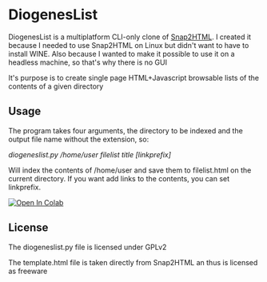 # DiogenesList

DiogenesList is a multiplatform CLI-only clone of [Snap2HTML](http://www.rlvision.com/snap2html/about.php). I created it because I needed to use Snap2HTML on Linux but didn't want to have to install WINE. Also because I wanted to make it possible to use it on a headless machine, so that's why there is no GUI 

It's purpose is to create single page HTML+Javascript browsable lists of the contents of a given directory

## Usage
The program takes four arguments, the directory to be indexed and the output file name without the extension, so:

 *diogeneslist.py /home/user filelist title [linkprefix]*
 
Will index the contents of /home/user and save them to filelist.html on the current directory. 
If you want add links to the contents, you can set linkprefix.

<!-- Open in Colab in Center -->
<a href="https://colab.research.google.com/github/jasonjss/DiogenesList/blob/master/diogeneslist.ipynb" rel="nofollow"><img src="https://camo.githubusercontent.com/52feade06f2fecbf006889a904d221e6a730c194/68747470733a2f2f636f6c61622e72657365617263682e676f6f676c652e636f6d2f6173736574732f636f6c61622d62616467652e737667" alt="Open In Colab" class='centre' data-canonical-src="https://colab.research.google.com/assets/colab-badge.svg" style="max-width:100%;display:block;margin-left:auto;margin-right:auto;"></a>

## License
The diogeneslist.py file is licensed under GPLv2

The template.html file is taken directly from Snap2HTML an thus is licensed as freeware

